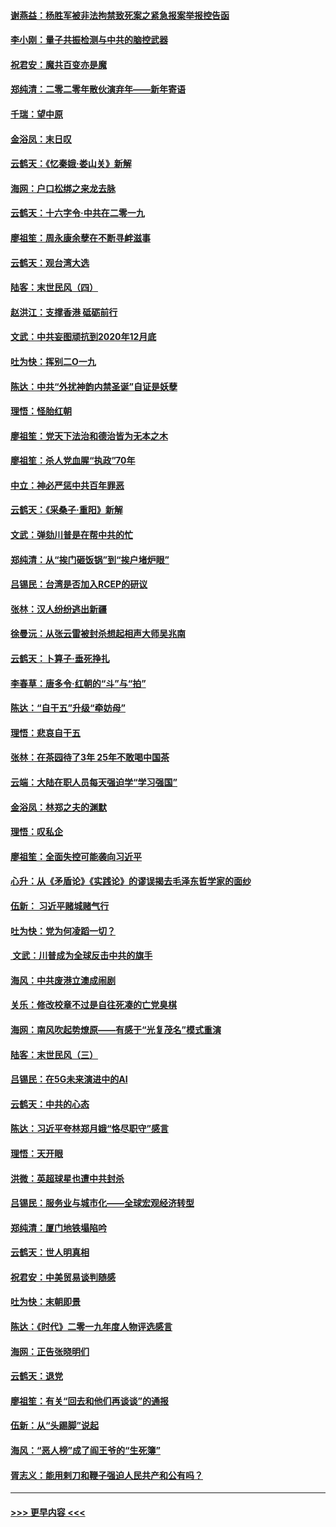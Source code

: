 #### [谢燕益：杨胜军被非法拘禁致死案之紧急报案举报控告函](../pages/nsc993/n11756134.md?t=12310433) 
#### [李小刚：量子共振检测与中共的脑控武器](../pages/nsc993/n11754518.md?t=12310433) 
#### [祝君安：魔共百变亦是魔](../pages/nsc993/n11754469.md?t=12310433) 
#### [郑纯清：二零二零年散伙演弃年——新年寄语](../pages/nsc993/n11754195.md?t=12310433) 
#### [千瑞：望中原](../pages/nsc993/n11754159.md?t=12310433) 
#### [金浴凤：末日叹](../pages/nsc993/n11752359.md?t=12310433) 
#### [云鹤天：《忆秦娥‧娄山关》新解](../pages/nsc993/n11752348.md?t=12310433) 
#### [海网：户口松绑之来龙去脉](../pages/nsc993/n11752328.md?t=12310433) 
#### [云鹤天：十六字令‧中共在二零一九](../pages/nsc993/n11752305.md?t=12310433) 
#### [廖祖笙：周永康余孽在不断寻衅滋事](../pages/nsc993/n11751013.md?t=12310433) 
#### [云鹤天：观台湾大选](../pages/nsc993/n11751007.md?t=12310433) 
#### [陆客：末世民风（四）](../pages/nsc993/n11749203.md?t=12310433) 
#### [赵洪江：支撑香港 砥砺前行](../pages/nsc993/n11748482.md?t=12310433) 
#### [文武：中共妄图顽抗到2020年12月底](../pages/nsc993/n11748446.md?t=12310433) 
#### [吐为快：挥别二O一九](../pages/nsc993/n11748411.md?t=12310433) 
#### [陈达：中共“外扰神韵内禁圣诞”自证是妖孽](../pages/nsc993/n11748226.md?t=12310433) 
#### [理悟：怪胎红朝](../pages/nsc993/n11748206.md?t=12310433) 
#### [廖祖笙：党天下法治和德治皆为无本之木](../pages/nsc993/n11748135.md?t=12310433) 
#### [廖祖笙：杀人党血腥“执政”70年](../pages/nsc993/n11745144.md?t=12310433) 
#### [中立：神必严惩中共百年罪恶](../pages/nsc993/n11744970.md?t=12310433) 
#### [云鹤天：《采桑子‧重阳》新解](../pages/nsc993/n11744948.md?t=12310433) 
#### [文武：弹劾川普是在帮中共的忙](../pages/nsc993/n11744758.md?t=12310433) 
#### [郑纯清：从“挨门砸饭锅”到“挨户堵炉眼”](../pages/nsc993/n11744745.md?t=12310433) 
#### [吕锡民：台湾是否加入RCEP的研议](../pages/nsc993/n11744701.md?t=12310433) 
#### [张林：汉人纷纷逃出新疆](../pages/nsc993/n11743530.md?t=12310433) 
#### [徐曼沅：从张云雷被封杀想起相声大师吴兆南](../pages/nsc993/n11741816.md?t=12310433) 
#### [云鹤天：卜算子‧垂死挣扎](../pages/nsc993/n11739956.md?t=12310433) 
#### [李春草：唐多令‧红朝的“斗”与“拍”](../pages/nsc993/n11739830.md?t=12310433) 
#### [陈达：“自干五”升级“牵妨母”](../pages/nsc993/n11739724.md?t=12310433) 
#### [理悟：悲哀自干五](../pages/nsc993/n11739547.md?t=12310433) 
#### [张林：在茶园待了3年 25年不敢喝中国茶](../pages/nsc993/n11739240.md?t=12310433) 
#### [云端：大陆在职人员每天强迫学“学习强国”](../pages/nsc993/n11738735.md?t=12310433) 
#### [金浴凤：林郑之夫的渊默](../pages/nsc993/n11737735.md?t=12310433) 
#### [理悟：叹私企](../pages/nsc993/n11737715.md?t=12310433) 
#### [廖祖笙：全面失控可能袭向习近平](../pages/nsc993/n11737704.md?t=12310433) 
#### [心升：从《矛盾论》《实践论》的谬误揭去毛泽东哲学家的面纱](../pages/nsc993/n11736962.md?t=12310433) 
#### [伍新： 习近平赌城赌气行](../pages/nsc993/n11736929.md?t=12310433) 
#### [吐为快：党为何凌蹈一切？](../pages/nsc993/n11736915.md?t=12310433) 
#### [ 文武：川普成为全球反击中共的旗手](../pages/nsc993/n11736882.md?t=12310433) 
#### [海风：中共废港立澳成闹剧](../pages/nsc993/n11735857.md?t=12310433) 
#### [关乐：修改校章不过是自往死凑的亡党臭棋](../pages/nsc993/n11735097.md?t=12310433) 
#### [海网：南风吹起势燎原——有感于“光复茂名”模式重演](../pages/nsc993/n11732308.md?t=12310433) 
#### [陆客：末世民风（三）](../pages/nsc993/n11732211.md?t=12310433) 
#### [吕锡民：在5G未来演进中的AI](../pages/nsc993/n11730010.md?t=12310433) 
#### [云鹤天：中共的心态](../pages/nsc993/n11729906.md?t=12310433) 
#### [陈达：习近平夸林郑月娥“恪尽职守”感言](../pages/nsc993/n11729881.md?t=12310433) 
#### [理悟：天开眼](../pages/nsc993/n11729699.md?t=12310433) 
#### [洪微：英超球星也遭中共封杀](../pages/nsc993/n11727243.md?t=12310433) 
#### [吕锡民：服务业与城市化——全球宏观经济转型](../pages/nsc993/n11725845.md?t=12310433) 
#### [郑纯清：厦门地铁塌陷吟](../pages/nsc993/n11725813.md?t=12310433) 
#### [云鹤天：世人明真相](../pages/nsc993/n11725621.md?t=12310433) 
#### [祝君安：中美贸易谈判随感](../pages/nsc993/n11725609.md?t=12310433) 
#### [吐为快：末朝即景](../pages/nsc993/n11723365.md?t=12310433) 
#### [陈达：《时代》二零一九年度人物评选感言](../pages/nsc993/n11723337.md?t=12310433) 
#### [海网：正告张晓明们](../pages/nsc993/n11723228.md?t=12310433) 
#### [云鹤天：退党](../pages/nsc993/n11723056.md?t=12310433) 
#### [廖祖笙：有关“回去和他们再谈谈”的通报](../pages/nsc993/n11722442.md?t=12310433) 
#### [伍新：从“头踢脚”说起](../pages/nsc993/n11722429.md?t=12310433) 
#### [海风：“恶人榜”成了阎王爷的“生死簿”](../pages/nsc993/n11722272.md?t=12310433) 
#### [胥志义：能用剌刀和鞭子强迫人民共产和公有吗？](../pages/nsc993/n11720569.md?t=12310433) 

----
#### [ >>> 更早内容 <<< ](../indexes/nsc993-earlier.md)
